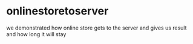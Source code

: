 # onlinestoretoserver
we demonstrated how online store gets to the server and gives us result and how long it will stay
